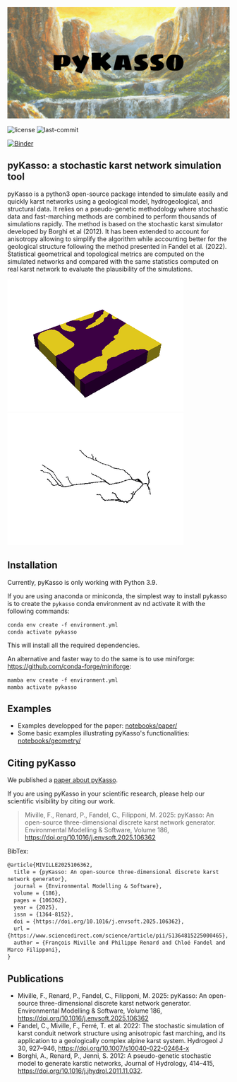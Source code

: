 ![pyKasso's banner](/img/pykasso_banner_logo.png)

<!-- ![]() -->
<!-- [![PyPI Version](https://img.shields.io/pypi/v/pykasso.png)](https://pypi.python.org/pypi/pykasso) -->
<!-- [![PyPI Status](https://img.shields.io/pypi/status/pykasso.png)](https://pypi.python.org/pypi/pykasso) -->
<!-- [![PyPI Versions](https://img.shields.io/pypi/pyversions/pykasso.png)](https://pypi.python.org/pypi/pykasso) -->

![license](https://img.shields.io/github/license/randlab/pyKasso)
![last-commit](https://img.shields.io/github/last-commit/randlab/pyKasso/dev)

[![Binder](https://mybinder.org/badge_logo.svg)](https://mybinder.org/v2/gh/randlab/pyKasso/dev)

## pyKasso: a stochastic karst network simulation tool

pyKasso is a python3 open-source package intended to simulate easily and quickly karst networks using a geological model, hydrogeological, and structural data. It relies on a pseudo-genetic methodology where stochastic data and fast-marching methods are combined to perform thousands of simulations rapidly. The method is based on the stochastic karst simulator developed by Borghi et al (2012). It has been extended to account for anisotropy allowing to simplify the algorithm while accounting better for the geological structure following the method presented in Fandel et al. (2022). Statistical geometrical and topological metrics are computed on the simulated networks and compared with the same statistics computed on real karst network to evaluate the plausibility of the simulations.

![gif_01](/img/animation_01.gif)
![gif_02](/img/animation_02.gif)

## Installation

Currently, pyKasso is only working with Python 3.9. 

If you are using anaconda or miniconda, the simplest way to install pykasso is to create the `pykasso` conda environment av
nd activate it with the following commands:
```
conda env create -f environment.yml
conda activate pykasso
```
This will install all the required dependencies.

An alternative and faster way to do the same is to use miniforge: https://github.com/conda-forge/miniforge:
```
mamba env create -f environment.yml
mamba activate pykasso
```


## Examples

- Examples developped for the paper: [notebooks/paper/](https://github.com/randlab/pyKasso/tree/dev/notebooks/paper)
- Some basic examples illustrating pyKasso's functionalities: [notebooks/geometry/](https://github.com/randlab/pyKasso/tree/dev/notebooks/geometry)

## Citing pyKasso

We published a [paper about pyKasso](https://doi.org/10.1016/j.envsoft.2025.106362).

If you are using pyKasso in your scientific research, please help our scientific visibility by citing our work.

> Miville, F., Renard, P., Fandel, C., Filipponi, M. 2025: pyKasso: An open-source three-dimensional discrete karst network generator. Environmental Modelling & Software, Volume 186, https://doi.org/10.1016/j.envsoft.2025.106362

BibTex:
```
@article{MIVILLE2025106362,
  title = {pyKasso: An open-source three-dimensional discrete karst network generator},
  journal = {Environmental Modelling & Software},
  volume = {186},
  pages = {106362},
  year = {2025},
  issn = {1364-8152},
  doi = {https://doi.org/10.1016/j.envsoft.2025.106362},
  url = {https://www.sciencedirect.com/science/article/pii/S1364815225000465},
  author = {François Miville and Philippe Renard and Chloé Fandel and Marco Filipponi},
}
```

## Publications

- Miville, F., Renard, P., Fandel, C., Filipponi, M. 2025: pyKasso: An open-source three-dimensional discrete karst network generator. Environmental Modelling & Software, Volume 186, https://doi.org/10.1016/j.envsoft.2025.106362
- Fandel, C., Miville, F., Ferré, T. et al. 2022: The stochastic simulation of karst conduit network structure using anisotropic fast marching, and its application to a geologically complex alpine karst system. Hydrogeol J 30, 927–946, https://doi.org/10.1007/s10040-022-02464-x
- Borghi, A., Renard, P., Jenni, S. 2012: A pseudo-genetic stochastic model to generate karstic networks, Journal of Hydrology, 414–415, https://doi.org/10.1016/j.jhydrol.2011.11.032.
